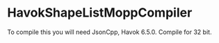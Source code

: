 # HavokShapeListMoppCompiler

To compile this you will need JsonCpp, Havok 6.5.0.
Compile for 32 bit.
